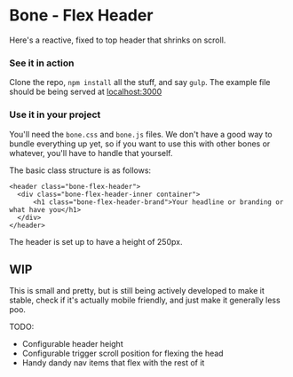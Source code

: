 # Bone - Flex Header

Here's a reactive, fixed to top header that shrinks on scroll.

### See it in action

Clone the repo, `npm install` all the stuff, and say `gulp`. The example file
should be being served at [localhost:3000](http://localhost:3000)

### Use it in your project

You'll need the `bone.css` and `bone.js` files. We don't have a good way to
bundle everything up yet, so if you want to use this with other bones or whatever,
you'll have to handle that yourself.

The basic class structure is as follows:

    <header class="bone-flex-header">
      <div class="bone-flex-header-inner container">
          <h1 class="bone-flex-header-brand">Your headline or branding or what have you</h1>
      </div>
    </header>

The header is set up to have a height of 250px.

## WIP

This is small and pretty, but is still being actively developed to make it
stable, check if it's actually mobile friendly, and just make it generally less
poo.

TODO:

* Configurable header height
* Configurable trigger scroll position for flexing the head
* Handy dandy nav items that flex with the rest of it
